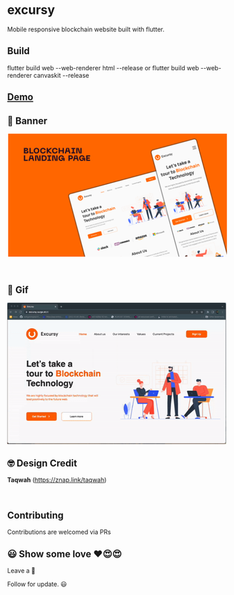 # excursy

Mobile responsive blockchain website built with flutter.

## Build
flutter build web --web-renderer html --release
or
flutter build web --web-renderer canvaskit --release


## [Demo](https://excursy.surge.sh)

## 📸 Banner

<p align="center">
<img src="art/banner.jpg" alt="banner.png" hspace="2"/>
</p>

<br />

## 📸 Gif
![](https://github.com/bukunmialuko/excursy/blob/main/art/excursy.gif)

## 🤓 Design Credit

**Taqwah**
(https://znap.link/taqwah)

<br />

## Contributing
Contributions are welcomed via PRs


## 😃 Show some love ❤️😍😍

Leave a 🌟

Follow for update. 😃
